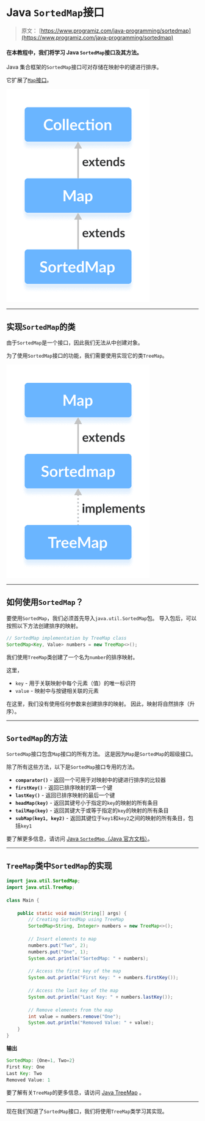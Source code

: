 # Java `SortedMap`接口

> 原文： [https://www.programiz.com/java-programming/sortedmap](https://www.programiz.com/java-programming/sortedmap)

#### 在本教程中，我们将学习 Java `SortedMap`接口及其方法。

Java 集合框架的`SortedMap`接口可对存储在映射中的键进行排序。

它扩展了[`Map`接口](/java-programming/map "Java Map interface")。

![Java SortedMap interface extends the Map interface.](img/983d9bfdc416aa56f1705b2c1eecb33c.png)

* * *

## 实现`SortedMap`的类

由于`SortedMap`是一个接口，因此我们无法从中创建对象。

为了使用`SortedMap`接口的功能，我们需要使用实现它的类`TreeMap`。

![The Java TreeMap class implements the SortedMap interface.](img/51c3124901f7491192562c5f69a5ea21.png)

* * *

## 如何使用`SortedMap`？

要使用`SortedMap`，我们必须首先导入`java.util.SortedMap`包。 导入包后，可以按照以下方法创建排序的映射。

```java
// SortedMap implementation by TreeMap class
SortedMap<Key, Value> numbers = new TreeMap<>(); 
```

我们使用`TreeMap`类创建了一个名为`number`的排序映射。

这里，

*   `key` - 用于关联映射中每个元素（值）的唯一标识符
*   `value` - 映射中与按键相关联的元素

在这里，我们没有使用任何参数来创建排序的映射。 因此，映射将自然排序（升序）。

* * *

## `SortedMap`的方法

`SortedMap`接口包含`Map`接口的所有方法。 这是因为`Map`是`SortedMap`的超级接口。

除了所有这些方法，以下是`SortedMap`接口专用的方法。

*   **`comparator()`** - 返回一个可用于对映射中的键进行排序的比较器
*   **`firstKey()`** - 返回已排序映射的第一个键
*   **`lastKey()`** - 返回已排序映射的最后一个键
*   **`headMap(key)`** - 返回其键号小于指定的`key`的映射的所有条目
*   **`tailMap(key)`** - 返回其键大于或等于指定的`key`的映射的所有条目
*   **`subMap(key1, key2)`** - 返回其键位于`key1`和`key2`之间的映射的所有条目，包括`key1`

要了解更多信息，请访问 [Java `SortedMap`（Java 官方文档）](https://docs.oracle.com/javase/7/docs/api/java/util/SortedMap.html)。

* * *

## `TreeMap`类中`SortedMap`的实现

```java
import java.util.SortedMap;
import java.util.TreeMap;

class Main {

    public static void main(String[] args) {
        // Creating SortedMap using TreeMap
        SortedMap<String, Integer> numbers = new TreeMap<>();

        // Insert elements to map
        numbers.put("Two", 2);
        numbers.put("One", 1);
        System.out.println("SortedMap: " + numbers);

        // Access the first key of the map
        System.out.println("First Key: " + numbers.firstKey());

        // Access the last key of the map
        System.out.println("Last Key: " + numbers.lastKey());

        // Remove elements from the map
        int value = numbers.remove("One");
        System.out.println("Removed Value: " + value);
    }
} 
```

**输出**

```java
SortedMap: {One=1, Two=2}
First Key: One
Last Key: Two
Removed Value: 1 
```

要了解有关`TreeMap`的更多信息，请访问 [Java TreeMap](/java-programming/treemap "Java TreeMap Class") 。

* * *

现在我们知道了`SortedMap`接口，我们将使用`TreeMap`类学习其实现。